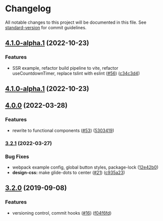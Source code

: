 # Changelog

All notable changes to this project will be documented in this file. See [standard-version](https://github.com/conventional-changelog/standard-version) for commit guidelines.

## [4.1.0-alpha.1](https://github.com/andrewangelle/react-glide/compare/v4.0.0...v4.1.0-alpha.1) (2022-10-23)


### Features

* SSR example, refactor build pipeline to vite, refactor useCountdownTimer, replace tslint with eslint ([#56](https://github.com/andrewangelle/react-glide/issues/56)) ([c34c3d4](https://github.com/andrewangelle/react-glide/commit/c34c3d4))

## [4.1.0-alpha.1](https://github.com/andrewangelle/react-glide/compare/v4.1.0-alpha.0...v4.1.0-alpha.1) (2022-10-23)

## [4.0.0](https://github.com/andrewangelle/react-glide/compare/v3.2.1...v4.0.0) (2022-03-28)


### Features

* rewrite to functional components ([#53](https://github.com/andrewangelle/react-glide/issues/53)) ([5303419](https://github.com/andrewangelle/react-glide/commit/5303419))

### [3.2.1](https://github.com/andrewangelle/react-glide/compare/v3.2.0...v3.2.1) (2022-03-27)


### Bug Fixes

* webpack example config, global button styles, package-lock ([12e42b0](https://github.com/andrewangelle/react-glide/commit/12e42b0))
* **design-css:** make glide-dots to center ([#21](https://github.com/andrewangelle/react-glide/issues/21)) ([c935a23](https://github.com/andrewangelle/react-glide/commit/c935a23))

## [3.2.0](https://github.com/andrewangelle/react-glide/compare/v2.0.0...v3.2.0) (2019-09-08)


### Features

* versioning control, commit hooks ([#16](https://github.com/andrewangelle/react-glide/issues/16)) ([f04f6fd](https://github.com/andrewangelle/react-glide/commit/f04f6fd))
